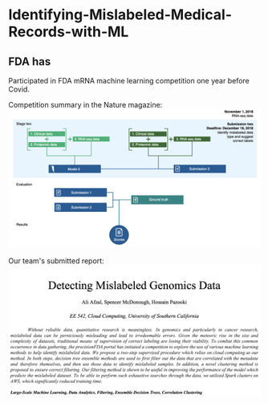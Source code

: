 # Identifying-Mislabeled-Medical-Records-with-ML

## FDA has
Participated in FDA mRNA machine learning competition one year before Covid.

Competition summary in the Nature magazine: 
[![alt text](https://github.com/hpzk/Identifying-Mislabeled-Medical-Records-with-ML/blob/main/img/1.png)](https://github.com/hpzk/Identifying-Mislabeled-Medical-Records-with-ML/blob/main/docs/mislabeling_correction_challenge.pdf)

Our team's submitted report: 
[![alt text](https://github.com/hpzk/Identifying-Mislabeled-Medical-Records-with-ML/blob/main/img/2.png)](https://github.com/hpzk/Identifying-Mislabeled-Medical-Records-with-ML/blob/main/Report.pdf)
